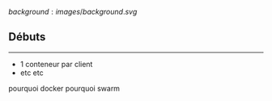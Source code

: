 $background:images/background.svg$
## Débuts
---
* 1 conteneur par client
* etc etc

pourquoi docker
pourquoi swarm
